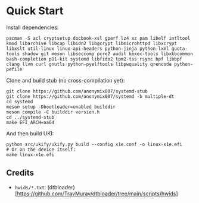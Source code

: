 # Quick Start

Install dependencies:
```
pacman -S acl cryptsetup docbook-xsl gperf lz4 xz pam libelf intltool kmod libarchive libcap libidn2 libgcrypt libmicrohttpd libxcrypt libxslt util-linux linux-api-headers python-jinja python-lxml quota-tools shadow git meson libseccomp pcre2 audit kexec-tools libxkbcommon bash-completion p11-kit systemd libfido2 tpm2-tss rsync bpf libbpf clang llvm curl gnutls python-pyelftools libpwquality qrencode python-pefile
```
Clone and build stub (no cross-compilation yet):
```console
git clone https://github.com/anonymix007/systemd-stub
git clone https://github.com/anonymix007/systemd -b multiple-dt
cd systemd
meson setup -Dbootloader=enabled builddir
meson compile -C builddir version.h
cd ../systemd-stub
make EFI_ARCH=aa64
```
And then build UKI:
```console
python src/ukify/ukify.py build --config x1e.conf -o linux-x1e.efi
# Or on the device itself:
make linux-x1e.efi
```

## Credits
- `hwids/*.txt`: (dtbloader)[https://github.com/TravMurav/dtbloader/tree/main/scripts/hwids]
